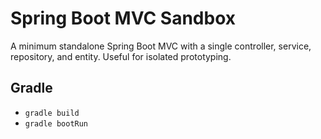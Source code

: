 # Spring Boot MVC Sandbox

A minimum standalone Spring Boot MVC with a single controller, service, repository, and entity. Useful for isolated prototyping.

## Gradle

- `gradle build`
- `gradle bootRun`